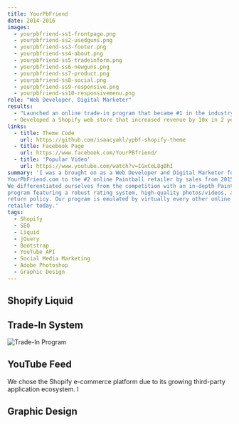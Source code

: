 ```yaml
---
title: YourPbFriend
date: 2014-2016
images:
  - yourpbfriend-ss1-frontpage.png
  - yourpbfriend-ss2-usedguns.png
  - yourpbfriend-ss3-footer.png
  - yourpbfriend-ss4-about.png
  - yourpbfriend-ss5-tradeinform.png
  - yourpbfriend-ss6-newguns.png
  - yourpbfriend-ss7-product.png
  - yourpbfriend-ss8-social.png
  - yourpbfriend-ss9-responsive.png
  - yourpbfriend-ss10-responsivemenu.png
role: "Web Developer, Digital Marketer"
results:
  - "Launched an online trade-in program that became #1 in the industry by volume"
  - Developed a Shopify web store that increased revenue by 10x in 2 years
links:
  - title: Theme Code
    url: https://github.com/isaacyakl/ypbf-shopify-theme
  - title: Facebook Page
    url: https://www.facebook.com/YourPBfriend/
  - title: 'Popular Video'
    url: https://www.youtube.com/watch?v=IGxCeL8g8hI
summary: 'I was a brought on as a Web Developer and Digital Marketer for YourPbFriend from 2014-2016. During that time, we brought
YourPbFriend.com to the #2 online Paintball retailer by sales from 2015-2016 and were the fastest growing Paintball retailer at the time.
We differentiated ourselves from the competition with an in-depth Paintball trade-in
program featuring a robust rating system, high-quality photos/videos, and 30-day
return policy. Our program is emulated by virtually every other online paintball
retailer today.'
tags:
  - Shopify
  - SEO
  - Liquid
  - jQuery
  - Bootstrap
  - YouTube API
  - Social Media Marketing
  - Adobe Photoshop
  - Graphic Design
---
```


## Shopify Liquid

## Trade-In System

![Trade-In Program](/img/work/yourpbfriend-ss5-tradeinform.png)

## YouTube Feed

We chose the Shopify e-commerce platform due to its growing third-party application ecosystem. I

## Graphic Design
